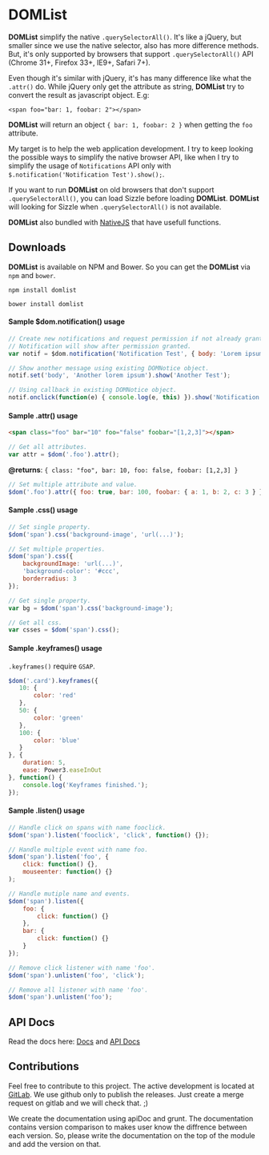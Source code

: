 DOMList
=======
**DOMList** simplify the native `.querySelectorAll()`. It's like a jQuery, but smaller since we use the native selector, also has more difference methods. But, it's only supported by browsers that support `.querySelectorAll()` API (Chrome 31+, Firefox 33+, IE9+, Safari 7+).

Even though it's similar with jQuery, it's has many difference like what the `.attr()` do. While jQuery only get the attribute as string, **DOMList** try to convert the result as javascript object. E.g:
```
<span foo="bar: 1, foobar: 2"></span>
```
**DOMList** will return an object `{ bar: 1, foobar: 2 }` when getting the `foo` attribute.

My target is to help the web application development. I try to keep looking the possible ways to simplify the native browser API, like when I try to simplify the usage of `Notifications` API only with `$.notification('Notification Test').show();`.

If you want to run **DOMList** on old browsers that don't support `.querySelectorAll()`, you can load Sizzle before loading **DOMList**. **DOMList** will looking for Sizzle when `.querySelectorAll()` is not available.

**DOMList** also bundled with [NativeJS](https://github.com/mahdaen/native-js) that have usefull functions.

## **Downloads**
**DOMList** is available on NPM and Bower. So you can get the **DOMList** via `npm` and `bower`.
```
npm install domlist
```
```
bower install domlist
```

#### **Sample $dom.notification() usage**
```js
// Create new notifications and request permission if not already granted.
// Notification will show after permission granted.
var notif = $dom.notification('Notification Test', { body: 'Lorem ipsum dolor' }).show();

// Show another message using existing DOMNotice object.
notif.set('body', 'Another lorem ipsum').show('Another Test');

// Using callback in existing DOMNotice object.
notif.onclick(function(e) { console.log(e, this) }).show('Notification with callback');
```

#### **Sample .attr() usage**
```html
<span class="foo" bar="10" foo="false" foobar="[1,2,3]"></span>
```
```js
// Get all attributes.
var attr = $dom('.foo').attr();
```
**@returns**: `{ class: "foo", bar: 10, foo: false, foobar: [1,2,3] }`

```js
// Set multiple attribute and value.
$dom('.foo').attr({ foo: true, bar: 100, foobar: { a: 1, b: 2, c: 3 } });
```

#### **Sample .css() usage**
```js
// Set single property.
$dom('span').css('background-image', 'url(...)');

// Set multiple properties.
$dom('span').css({
    backgroundImage: 'url(...)',
    'background-color': '#ccc',
    borderradius: 3
});

// Get single property.
var bg = $dom('span').css('background-image');

// Get all css.
var csses = $dom('span').css();
```

#### **Sample .keyframes() usage**
`.keyframes()` require `GSAP`.

```js
$dom('.card').keyframes({
   10: {
       color: 'red'
   },
   50: {
       color: 'green'
   },
   100: {
       color: 'blue'
   }
}, {
    duration: 5,
    ease: Power3.easeInOut
}, function() {
    console.log('Keyframes finished.');
});
```

#### **Sample .listen() usage**
```js
// Handle click on spans with name fooclick.
$dom('span').listen('fooclick', 'click', function() {});

// Handle multiple event with name foo.
$dom('span').listen('foo', {
    click: function() {},
    mouseenter: function() {}
);

// Handle mutiple name and events.
$dom('span').listen({
    foo: {
        click: function() {}
    },
    bar: {
        click: function() {}
    }
});

// Remove click listener with name 'foo'.
$dom('span').unlisten('foo', 'click');

// Remove all listener with name 'foo'.
$dom('span').unlisten('foo');
```

## **API Docs**
Read the docs here: [Docs](https://mahdaen.github.io/domlist) and [API Docs](https://mahdaen.github.io/domlist/apidocs)

## **Contributions**
Feel free to contribute to this project. The active development is located at [GitLab](https://gitlab.com/keong/domlist). We use github only to publish the releases. Just create a merge request on gitlab and we will check that. ;)

We create the documentation using apiDoc and grunt. The documentation contains version comparison to makes user know the diffrence between each version. So, please write the documentation on the top of the module and add the version on that.
